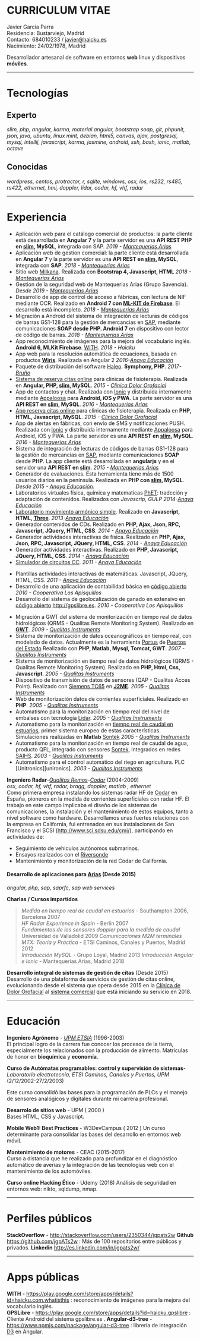 # CURRICULUM VITAE

Javier García Parra  
Residencia: Bustarviejo, Madrid  
Contacto: 684010233 / javier@haicku.es  
Nacimiento: 24/02/1978, Madrid  

Desarrollador artesanal de software en entornos **web** linux y dispositivos **móviles**.

***
Tecnologías
===========

Experto  
-------  
*slim, php, angular, karma, material.angular, bootstrap soap, git, phpunit,  json, java, ubuntu, linux mint, debian, html5, canvas, ajax, postgresql,  mysql, intellij, javascript, karma, jasmine, android, ssh, bash, ionic, matlab, octave*  

Conocidas
---------
*wordpress, centos, protractor, r, sqlite, windows, osx, ios, rs232, rs485, rs422, ethernet, hmi, doppler, lidar, codar, hf, vhf, radar*

***
Experiencia
===========
 - Aplicación web para el catálogo comercial de productos: la parte cliente está desarrollada en **Angular 7** y la parte servidor es una **API REST PHP en [slim](http://www.slimframework.com/), MySQL**, integrada con SAP. *2019 - [Mantequerias Arias][arias]*
 - Aplicación web de gestion comercial: la parte cliente está desarrollada en **Angular 7** y la parte servidor es una **API REST en [slim](http://www.slimframework.com/), MySQL**, integrada con **SAP**. *2018 - [Mantequerias Arias][arias]*
 - Sitio web [Milkana](https://arias.es/sites/milkana/). Realizada con **Bootstrap 4, Javascript, HTML** *2018 - [Mantequerias Arias][arias]*
 - Gestion de la seguridad web de Mantequerias Arias (Grupo Savencia). *Desde 2019 - [Mantequerias Arias][arias]*
 - Desarrollo de app de control de acceso a fábricas, con lectura de NIF mediante OCR. Realizado en **Android 7 con [ML-KIT de Firebase](https://firebase.google.com/docs/ml-kit)**. El desarrollo está incompleto. *2018 - [Mantequerias Arias][arias]*
 - Migración a Android del sistema de integración de lecturas de códigos de barras GS1-128 para la gestión de mercancias en [SAP](https://es.wikipedia.org/wiki/SAP_Business_Suite), mediante comunicaciones **SOAP desde PHP. Android 7** en dispositivo con lector de código de barras.  *2018 - [Mantequerias Arias][arias]*
 - App reconocimiento de imágenes para la mejora del vocabulario inglés. **Android 6, MLKit Firebase**. [WITH](https://play.google.com/store/apps/details?id=haicku.com.whatisthis).  *2018 - Haicku*
- App web para la resolución automática de ecuaciones, basada en productos **[Wiris](http://www.wiris.com/en)**. Realizada en Angular 2 *2016-[Anaya Educación][anaya]* 
- Paquete de distribución del software [Haleo](https://haleo.editorialbruno.es/). **Symphony, PHP**. *2017- [Bruño](https://www.editorial-bruno.es/)*  
 - [Sistema de reserva citas online](https://citame.click/) para clinicas de fisioterapia. Realizada en **Angular, PHP, [slim][slim], MySQL**. *2015 - [Clinica Dolor Orofacial][oro]*
 - App de contactos y chat. Realizada con [Ionic](https://ionicframework.com/) y distribuida internamente mediante [Appaloosa](https://www.appaloosa-store.com) para **Android, iOS y PWA**. La parte servidor es una **API REST en [slim](http://www.slimframework.com/), MySQL**. *2016 - [Mantequerias Arias][arias]*
 - [App reserva citas online](https://github.com/jgpATs2w/clinic-reservation) para clinicas de fisioterapia. Realizada en **PHP, HTML, Javascript, MySQL**. *2015 - [Clinica Dolor Orofacial][oro]*
 - App de alertas en fábricas, con envío de SMS y notificaciones PUSH. Realizada con [Ionic](https://ionicframework.com/) y distribuida internamente mediante [Appaloosa](https://www.appaloosa-store.com) para Android, iOS y PWA. La parte servidor es una **API REST en [slim][slim], MySQL**. *2016 - [Mantequerias Arias][arias]*
 - Sistema de integración de lecturas de códigos de barras GS1-128 para la gestión de mercancias en [SAP](https://es.wikipedia.org/wiki/SAP_Business_Suite), mediante comunicaciones **SOAP** desde **PHP**. La app cliente está desarrollada en **angularjs** y en el servidor una **API REST en [slim][slim]**.  *2015 - [Mantequerias Arias][arias]*
 - Generador de evaluaciones. Esta herramienta tiene más de 1500 usuarios diarios en la península.  Realizada en **PHP con [slim][slim], MySQL**. *Desde 2015 - [Anaya Educación][anaya]*.
 - Laboratorios virtuales física, química y matematicas [PhET](https://phet.colorado.edu/en/simulations/category/html): tradcción y adaptación de contenidos. Realizados con *Javascrip, GULP* *2014-[Anaya Educación][anaya]* 
 - [Laboratorio movimiento armónico simple](https://grupoanaya.github.io/lab-armonic-simple/). Realizado en **Javascript, HTML, [Three](https://threejs.org/)**. *2013-[Anaya Educación][anaya]* 
 - Generador contenidos de CDs. Realizado en **PHP, Ajax, Json, RPC, Javascript, JQuery, HTML, CSS**. *2014 - [Anaya Educación][anaya]*
 - Generador actividades interactivas de física. Realizado en **PHP, Ajax, Json, RPC, Javascript, JQuery, HTML, CSS**. *2014 - [Anaya Educación][anaya]*
 - Generador actividades interactivas. Realizado en **PHP, Javascript, JQuery, HTML, CSS**. *2014 - [Anaya Educación][anaya]*
 - [Simulador de circuitos CC](https://grupoanaya.github.io/sim-circuitos-electricos-modificacion/). *2011 - [Anaya Educación][anaya]*
+ Plantillas actividades interactivas de matemáticas. Javascript, JQuery, HTML, CSS. *2011 - [Anaya Educación][anaya]*
+ Desarrollo de una aplicación de contabilidad básica en [código abierto](https://github.com/jgpATs2w/contatu)  *2010 - Cooperativa Los Apisquillos*
+ Desarrollo del sistema de geolocalización de ganado en extensivo en [código abierto](https://github.com/jgpATs2w/gpslibre-server) <http://gpslibre.es>.  *2010 - Cooperativa Los Apisquillos*
 - Migración a GWT del sistema de monitorización en tiempo real de datos hidrológicos (QRMS - Qualitas Remote Monitoring System). Realizado en **[GWT][gwt]**. *2009 - [Qualitas Instruments][qi]* 
 - Sistema de monitorización de datos oceanográficos en tiempo real, con modelado de datos. Actualmente es la herramienta [Portus](https://portus.puertos.es/Portus_RT/?locale=es) de [Puertos del Estado](http://www.puertos.es/es-es) Realizado con **PHP, Matlab, Mysql, Tomcat, GWT**. *2007 - [Qualitas Instruments][qi]* 
 - Sistema de monitorización en tiempo real de datos hidrológicos (QRMS - Qualitas Remote Monitoring System). Realizado en **PHP, Html, Css, Javascript**. *2005 - [Qualitas Instruments][qi]* 
 - Dispositivo de transmisión de datos de sensores (QAP - Qualitas Acces Point). Realizado con [Siemens TC65](https://www.discoverytelecom.eu/catalog/3278.html) en **[J2ME](https://en.wikipedia.org/wiki/Java_Platform,_Micro_Edition)**. *2005 - [Qualitas Instruments][qi]* 
 - Web de monitorización datos de corrientes superficiales. Realizado en **PHP**. *2005 - [Qualitas Instruments][qi]* 
 - Automatismo para la monitorización en tiempo real del nivel de embalses con tecnología [Lidar](https://en.wikipedia.org/wiki/Lidar). *2005 - [Qualitas Instruments][qi]*
 - Automatismo para la monitorización en [tiempo real de caudal en estuarios](https://www.sontek.com/media/pdfs/real-time-flow-measurement-in-the-river-guadiana-estuary-using-acoustic-doppler-technology.pdf), primer sistema europeo de estas características. Simulaciones realizadas en **Matlab** [Sontek][sontek] *2005 - [Qualitas Instruments][qi]*
 - Automatismo para la monitorización en tiempo real de caudal de agua, producto QFL, integrado con sensores [Sontek][sontek], integrados en redes [SAIHS](https://es.wikipedia.org/wiki/Sistema_Autom%C3%A1tico_de_Informaci%C3%B3n_Hidrol%C3%B3gica). *2003 - [Qualitas Instruments][qi]*
 - Automatismo para el control automático del riego en agricultura. PLC [Unitronics][unironics]. *2003 - [Qualitas Instruments][qi]*

**Ingeniero Radar**-*[Qualitas Remos](http://www.qualitasremos.com)-[Codar](http://codaros.com/)* (2004-2009)  
*osx, codar, hf, vhf, radar, bragg, doppler, matlab , ethernet*  
Como primera empresa instalando los sistemas radar HF de [Codar](http://www.codar.com/) en España, pioneros en la medida de corrientes superficiales con radar HF. El trabajo en este campo implicaba el diseño de los sistemas de comunicaciones, la instalación y el mantenimiento de estos equipos, tanto a nivel software como hardware. Desarrollamos unas fuertes relaciones con la empresa en California,  fui entrenados en sus instalaciones de San Francisco y el SCSI (http://www.sci.sdsu.edu/cmi/), participando en actividades de:
 - Seguimiento de vehiculos autónomos submarinos.
 - Ensayos realizados con el [Riversonde](http://codar.com/RiverSonde.shtml)
 - Mantenimiento y monitorización de la red Codar de California.

#### Desarrollo de aplicaciones para [Arias](http://arias.es/)   (Desde 2015)

*angular, php, sap, saprfc, sap web services*  

**Charlas / Cursos impartidos**  
>*Medida en tiempo real de caudal en estuarios* - Southampton 2006, Barcelona 2007  
>*HF Radar Experience in Spain* - Berlin 2007  
>*Fundamentos de los sensores doppler para la medida de caudal*  Universidad de Valladolid 2009
>*Comunicaciones M2M terminales MTX: Teoría y Práctica* - ETSI Caminos, Canales y Puertos, Madrid 2012  
>*Introducción MySQL* - Grupo Loyal, Madrid 2013 
>*Introducción Angular e Ionic* - Mantequerias Arias, Madrid 2018

**Desarrollo integral de sistemas de gestión de citas** (Desde 2015)  
Desarrollo de una plataforma de servicios de gestión de citas online, evolucionando desde el sistema que opera desde 2015 en la [Clínica de Dolor Orofacial](https://clinicadolororofacial.es/citas/?room=1) al [sistema comercial](https://citame.click/) que está iniciando su servicio en 2018. 

***

Educación
=========
**Ingeniero Agrónomo** - *[UPM ETSIA](http://www.etsia.upm.es/portal/site/ETSIAgronomos)* (1996-2003)  
El principal logro de la carrera fue conocer los procesos de la tierra, especialmente los relacionados con la producción
de alimento. Matrículas de honor en **bioquímica** y **economía**.    

**Curso de Autómatas programables: control y supervisión de sistemas**-*Laboratorio electrotecnia, ETSI Caminos, Canales y Puertos, UPM* (2/12/2002-27/2/2003)  

Este curso consolidó las bases para la programación de PLCs y el manejo de sensores analógicos y digitales durante mi carrera profesional.  

**Desarrolo de sitios web** - UPM ( 2000 )  
Bases HTML, CSS y Javascript.

**Mobile Web1: Best Practices** - W3DevCampus  ( 2012 )
Un curso determinante para consolidar las bases del desarrollo en entornos web móvil.

**Mantenimiento de motores** - CEAC (2015-2017)  
Curso a distancia que he realizado para profundizar en el diagnóstico automático de averías y la integración de las tecnologías web con el mantenimiento de los automóviles.

**Curso online Hacking Ético** - Udemy (2018)
Análisis de seguridad en entornos web: nikto, sqldump, nmap.


***
Perfiles públicos
=================
**StackOverflow** - <http://stackoverflow.com/users/2350344/jgpats2w> 
**Github** <https://github.com/jgpATs2w> : Más de 100 repositorios entre públicos y privados.
**Linkedin** <http://es.linkedin.com/in/jgpats2w/> 

***
Apps públicas
=============
**WITH**  - <https://play.google.com/store/apps/details?id=haicku.com.whatisthis> : reconocimiento de imágenes para la mejora del vocabulario inglés.  
**GPSLibre** - <https://play.google.com/store/apps/details?id=haicku.gpslibre> : Cliente Android del sistema gpslibre.es . 
**Angular-d3-tree** - <https://www.npmjs.com/package/angular-d3-tree> : librería de integración [D3](https://d3js.org/) en Angular.  

[arias]: https://arias.es
[slim]: http://www.slimframework.com/
[anaya]: http://www.anayaeducacion.es
[unitronics]: http://www.unitronics.com/
[qi]: http://www.qualitasinstruments.com
[sontek]: https://www.sontek.com/
[gwt]: http://www.gwtproject.org/
[oro]: https://clinicadolororofacial.es/
